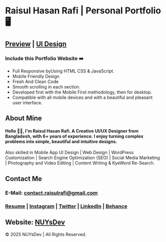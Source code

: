 # Raisul Hasan Rafi | Personal Portfolio 🖥️
## [Preview](https://rhr3032.github.io/PersonalPortfolio/) | [UI Design](https://rhr3032.github.io/PersonalPortfolio/)


### Include this Portfolio Website ➡️

- Full Responsive byUsing HTML CSS & JavaScript.
- Mobile Friendly Design
- Fresh And Clean Code
- Smooth scrolling in each section.
- Developed first with the Mobile First methodology, then for desktop.
- Compatible with all mobile devices and with a beautiful and pleasant user interface.


<!-- ![preview img](/assets/images/demo/Desktop.png)

![preview img](/assets/images/demo/Mobile.png) -->

## About Mine
#### Hello 👋🏻, I'm Raisul Hasan Rafi. A Creative UI/UX Designer from Bangladesh, with 6+ years of experience. I enjoy turning complex problems into simple, beautiful and intuitive designs.
Also skilled in Mobile App UI Design | Web Design | WordPress Customization | Search Engine Optimization (SEO) | Social Media Marketing | Photography and Video Editing | Content Writing & KyeWord Re-Search.

## Contact Me
### E-Mail: contact.raisulrafi@gmail.com
### [Resume](https://nuysdev.netlify.app/) | [Instagram](https://instagram.com/rhr.raisulrafi) | [Twitter](https://twitter.com/rhr_raisulrafi) | [LinkedIn](https://linkedin.com/in/rhr3032) | [Behance](https://behance.net/rhr3032) 
##
## Website: [NUYsDev](https://nuysdzin.vercel.app/)

<p>&copy; 2025 NUYsDev | All Rights Reserved.</p>

<!-- <script>document.write(new Date().getFullYear())</script> -->
